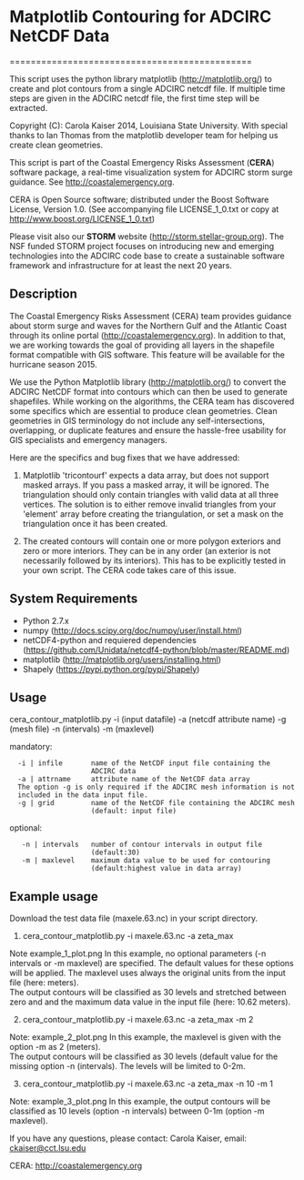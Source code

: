# Matplotlib Contouring for ADCIRC NetCDF Data
==============================================

This script uses the python library matplotlib (http://matplotlib.org/) 
to create and plot contours from a single ADCIRC netcdf file. If multiple 
time steps are given in the ADCIRC netcdf file, the first time step will 
be extracted.

Copyright (C): Carola Kaiser 2014, Louisiana State University.
With special thanks to Ian Thomas from the matplotlib developer team for 
helping us create clean geometries.

This script is part of the Coastal Emergency Risks Assessment (**CERA**) 
software package, a real-time visualization system for ADCIRC storm surge 
guidance. See http://coastalemergency.org.

CERA is Open Source software; distributed under the Boost Software
License, Version 1.0. (See accompanying file LICENSE_1_0.txt or copy at 
http://www.boost.org/LICENSE_1_0.txt)

Please visit also our **STORM** website (http://storm.stellar-group.org). 
The NSF funded STORM project focuses on introducing new and emerging 
technologies into the ADCIRC code base to create a sustainable software
framework and infrastructure for at least the next 20 years. 

## Description

The Coastal Emergency Risks Assessment (CERA) team provides guidance about
storm surge and waves for the Northern Gulf and the Atlantic Coast through 
its online portal (http://coastalemergency.org). In addition to that, we 
are working towards the goal of providing all layers in the shapefile 
format compatible with GIS software. This feature will be available for the 
hurricane season 2015.

We use the Python Matplotlib library (http://matplotlib.org/) to convert 
the ADCIRC NetCDF format into contours which can then be used to generate 
shapefiles. While working on the algorithms, the CERA team has discovered 
some specifics which are essential to produce clean geometries. Clean 
geometries in GIS terminology do not include any self-intersections, 
overlapping, or duplicate features and ensure the hassle-free usability for 
GIS specialists and emergency managers.

Here are the specifics and bug fixes that we have addressed:

1. Matplotlib 'tricontourf' expects a data array, but does not support 
   masked arrays. If you pass a masked array, it will be ignored. The 
   triangulation should only contain triangles with valid data at all 
   three vertices. The solution is to either remove invalid triangles 
   from your 'element' array before creating the triangulation, or set 
   a mask on the triangulation once it has been created. 

2. The created contours will contain one or more polygon exteriors and 
   zero or more interiors. They can be in any order (an exterior is not 
   necessarily followed by its interiors). This has to be explicitly 
   tested in your own script. The CERA code takes care of this issue.

## System Requirements

* Python 2.7.x
* numpy (http://docs.scipy.org/doc/numpy/user/install.html)
* netCDF4-python and requiered dependencies 
  (https://github.com/Unidata/netcdf4-python/blob/master/README.md)
* matplotlib (http://matplotlib.org/users/installing.html)
* Shapely (https://pypi.python.org/pypi/Shapely)


## Usage

cera_contour_matplotlib.py -i (input datafile) -a (netcdf attribute name) 
-g (mesh file) -n (intervals) -m (maxlevel)

mandatory:

      -i | infile       name of the NetCDF input file containing the 
                        ADCIRC data
      -a | attrname     attribute name of the NetCDF data array
      The option -g is only required if the ADCIRC mesh information is not
      included in the data input file.
      -g | grid         name of the NetCDF file containing the ADCIRC mesh
                        (default: input file)

optional:

       -n | intervals   number of contour intervals in output file 
                        (default:30)
       -m | maxlevel	maximum data value to be used for contouring 
                        (default:highest value in data array)

## Example usage
Download the test data file (maxele.63.nc) in your script directory.

1. cera_contour_matplotlib.py -i maxele.63.nc -a zeta_max
   
Note  example_1_plot.png
      In this example, no optional parameters (-n intervals or -m maxlevel) 
      are specified. The default values for these options will be applied.
      The maxlevel uses always the original units from the input file 
      (here: meters).  
      The output contours will be classified as 30 levels and stretched 
      between zero and and the maximum data value in the input file 
      (here: 10.62 meters).

2. cera_contour_matplotlib.py -i maxele.63.nc -a zeta_max -m 2

Note: example_2_plot.png
      In this example, the maxlevel is given with the option -m as 
      2 (meters).  
      The output contours will be classified as 30 levels (default value for
      the missing option -n (intervals). The levels will be limited to 0-2m. 

3. cera_contour_matplotlib.py -i maxele.63.nc -a zeta_max -n 10 -m 1

Note: example_3_plot.png
      In this example, the output contours will be classified as 10 levels 
      (option -n intervals) between 0-1m (option -m maxlevel). 


If you have any questions, please contact:
Carola Kaiser, email: ckaiser@cct.lsu.edu

CERA: http://coastalemergency.org

 
